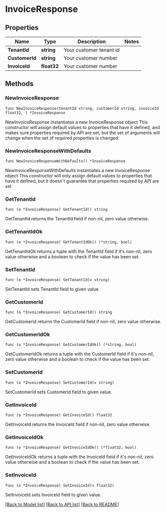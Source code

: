 # InvoiceResponse

## Properties

Name | Type | Description | Notes
------------ | ------------- | ------------- | -------------
**TenantId** | **string** | Your customer tenant id | 
**CustomerId** | **string** | Your customer number | 
**InvoiceId** | **float32** | Your customer number | 

## Methods

### NewInvoiceResponse

`func NewInvoiceResponse(tenantId string, customerId string, invoiceId float32, ) *InvoiceResponse`

NewInvoiceResponse instantiates a new InvoiceResponse object
This constructor will assign default values to properties that have it defined,
and makes sure properties required by API are set, but the set of arguments
will change when the set of required properties is changed

### NewInvoiceResponseWithDefaults

`func NewInvoiceResponseWithDefaults() *InvoiceResponse`

NewInvoiceResponseWithDefaults instantiates a new InvoiceResponse object
This constructor will only assign default values to properties that have it defined,
but it doesn't guarantee that properties required by API are set

### GetTenantId

`func (o *InvoiceResponse) GetTenantId() string`

GetTenantId returns the TenantId field if non-nil, zero value otherwise.

### GetTenantIdOk

`func (o *InvoiceResponse) GetTenantIdOk() (*string, bool)`

GetTenantIdOk returns a tuple with the TenantId field if it's non-nil, zero value otherwise
and a boolean to check if the value has been set.

### SetTenantId

`func (o *InvoiceResponse) SetTenantId(v string)`

SetTenantId sets TenantId field to given value.


### GetCustomerId

`func (o *InvoiceResponse) GetCustomerId() string`

GetCustomerId returns the CustomerId field if non-nil, zero value otherwise.

### GetCustomerIdOk

`func (o *InvoiceResponse) GetCustomerIdOk() (*string, bool)`

GetCustomerIdOk returns a tuple with the CustomerId field if it's non-nil, zero value otherwise
and a boolean to check if the value has been set.

### SetCustomerId

`func (o *InvoiceResponse) SetCustomerId(v string)`

SetCustomerId sets CustomerId field to given value.


### GetInvoiceId

`func (o *InvoiceResponse) GetInvoiceId() float32`

GetInvoiceId returns the InvoiceId field if non-nil, zero value otherwise.

### GetInvoiceIdOk

`func (o *InvoiceResponse) GetInvoiceIdOk() (*float32, bool)`

GetInvoiceIdOk returns a tuple with the InvoiceId field if it's non-nil, zero value otherwise
and a boolean to check if the value has been set.

### SetInvoiceId

`func (o *InvoiceResponse) SetInvoiceId(v float32)`

SetInvoiceId sets InvoiceId field to given value.



[[Back to Model list]](../README.md#documentation-for-models) [[Back to API list]](../README.md#documentation-for-api-endpoints) [[Back to README]](../README.md)


